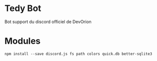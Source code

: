# Tedy Bot
Bot support du discord officiel de DevOrion

# Modules
```
npm install --save discord.js fs path colors quick.db better-sqlite3
```
